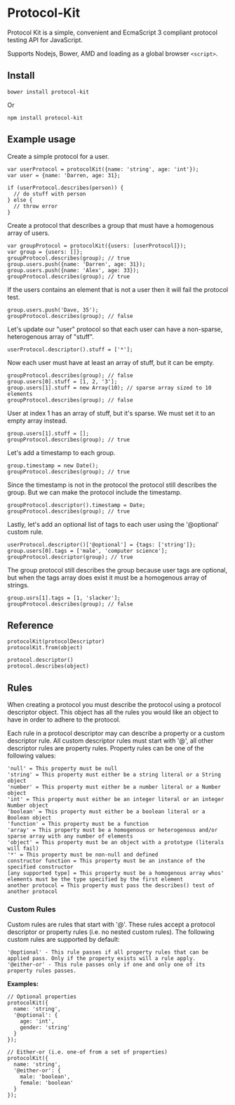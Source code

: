 Protocol-Kit
===============

Protocol Kit is a simple, convenient and EcmaScript 3 compliant protocol testing API for JavaScript.

Supports Nodejs, Bower, AMD and loading as a global browser `<script>`.



## Install

    bower install protocol-kit

Or

    npm install protocol-kit



## Example usage

Create a simple protocol for a user.

    var userProtocol = protocolKit({name: 'string', age: 'int'});
    var user = {name: 'Darren, age: 31};
   
    if (userProtocol.describes(person)) {
      // do stuff with person
    } else {
      // throw error
    }

Create a protocol that describes a group that must have a homogenous array of users.

    var groupProtocol = protocolKit({users: [userProtocol]});
    var group = {users: []};
    groupProtocol.describes(group); // true
    group.users.push({name: 'Darren', age: 31});
    group.users.push({name: 'Alex', age: 33});
    groupProtocol.describes(group); // true

If the users contains an element that is not a user then it will fail the protocol test.

    group.users.push('Dave, 35');
    groupProtocol.describes(group); // false

Let's update our "user" protocol so that each user can have a non-sparse, heterogenous array of "stuff".

    userProtocol.descriptor().stuff = ['*'];

Now each user must have at least an array of stuff, but it can be empty.

    groupProtocol.describes(group); // false
    group.users[0].stuff = [1, 2, '3'];
    group.users[1].stuff = new Array(10); // sparse array sized to 10 elements
    groupProtocol.describes(group); // false 

User at index 1 has an array of stuff, but it's sparse. We must set it to an empty array instead.

    group.users[1].stuff = [];
    groupProtocol.describes(group); // true

Let's add a timestamp to each group.

    group.timestamp = new Date();
    groupProtocol.describes(group); // true

Since the timestamp is not in the protocol the protocol still describes the group. But we can make the protocol include the timestamp.

    groupProtocol.descriptor().timestamp = Date;
    groupProtocol.describes(group); // true

Lastly, let's add an optional list of tags to each user using the '@optional' custom rule.

    userProtocol.descriptor()['@optional'] = {tags: ['string']};
    group.users[0].tags = ['male', 'computer science'];
    groupProtocol.descriptor(group); // true

The group protocol still describes the group because user tags are optional, but when the tags array does exist it must be a homogenous array of strings.

    group.usrs[1].tags = [1, 'slacker'];
    groupProtocol.describes(group); // false

## Reference

    protocolKit(protocolDescriptor)
    protocolKit.from(object)

    protocol.descriptor()
    protocol.describes(object)

## Rules 

When creating a protocol you must describe the protocol using a protocol descriptor object. This object has all the rules you would like an object to have in order to adhere to the protocol.

Each rule in a protocol descriptor may can describe a property or a custom descriptor rule. All custom descriptor rules must start with '@', all other descriptor rules are property rules.
Property rules can be one of the following values: 

    'null' = This property must be null
    'string' = This property must either be a string literal or a String object
    'number' = This property must either be a number literal or a Number object
    'int' = This property must either be an integer literal or an integer Number object
    'boolean' = This property must either be a boolean literal or a Boolean object
    'function' = This property must be a function
    'array' = This property must be a homogenous or heterogenous and/or sparse array with any number of elements
    'object' = This property must be an object with a prototype (literals will fail)
    '*' = This property must be non-null and defined
    constructor function = This property must be an instance of the specified constructor
    [any supported type] = This property must be a homogenous array whos' elements must be the type specified by the first element
    another protocol = This property must pass the describes() test of another protocol

### Custom Rules

Custom rules are rules that start with '@'. These rules accept a protocol descriptor or property rules (i.e. no nested custom rules). The following custom rules are supported by default:

    '@optional' - This rule passes if all property rules that can be applied pass. Only if the property exists will a rule apply.
    '@either-or' - This rule passes only if one and only one of its property rules passes.
 
**Examples:**

    // Optional properties
    protocolKit({
      name: 'string',
      '@optional': { 
        age: 'int', 
        gender: 'string' 
      }
    });

    // Either-or (i.e. one-of from a set of properties)
    protocolKit({
      name: 'string',
      '@either-or': {
        male: 'boolean',
        female: 'boolean'
      }
    });
